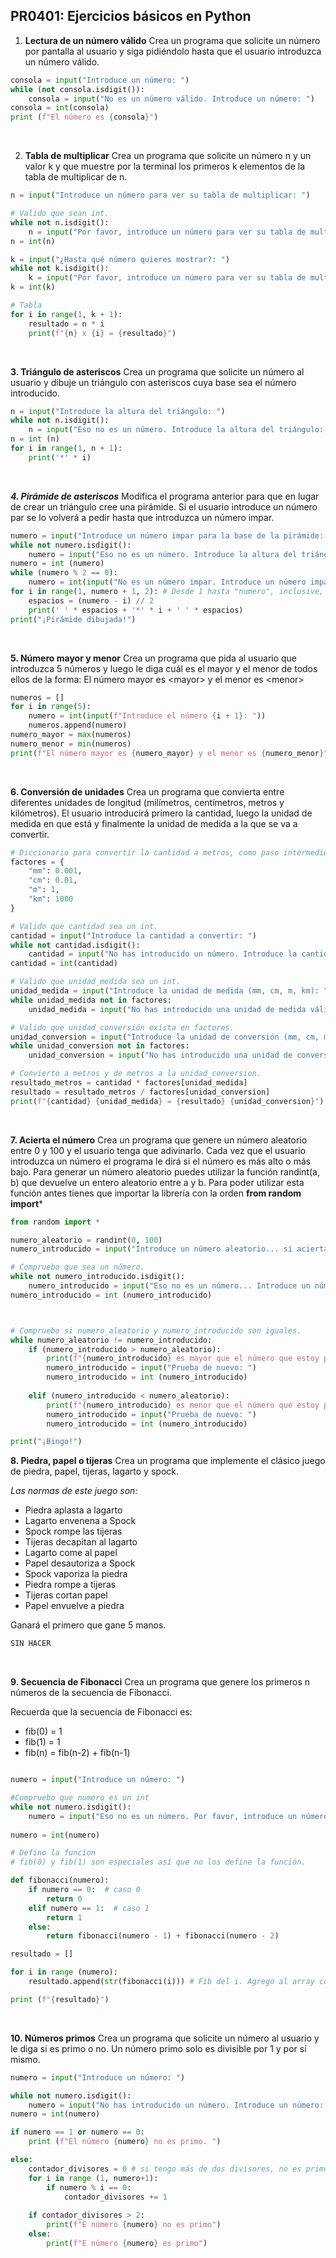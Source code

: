 ## PR0401: Ejercicios básicos en Python

1. **Lectura de un número válido**
Crea un programa que solicite un número por pantalla al usuario y siga pidiéndolo hasta que el usuario introduzca un número válido.

```python
consola = input("Introduce un número: ")
while (not consola.isdigit()):
    consola = input("No es un número válido. Introduce un número: ")
consola = int(consola)
print (f"El número es {consola}")
```
<br>

2. **Tabla de multiplicar**
Crea un programa que solicite un número n y un valor k y que muestre por la terminal los primeros k elementos de la tabla de multiplicar de n.

```python
n = input("Introduce un número para ver su tabla de multiplicar: ")

# Valido que sean int.
while not n.isdigit():
    n = input("Por favor, introduce un número para ver su tabla de multiplicar: ")
n = int(n)

k = input("¿Hasta qué número quieres mostrar?: ")
while not k.isdigit():
    k = input("Por favor, introduce un número para ver su tabla de multiplicar: ")
k = int(k)

# Tabla
for i in range(1, k + 1):
    resultado = n * i
    print(f"{n} x {i} = {resultado}")
```  
<br>

**3. Triángulo de asteriscos**
Crea un programa que solicite un número al usuario y dibuje un triángulo con asteriscos cuya base sea el número introducido.

```python
n = input("Introduce la altura del triángulo: ")
while not n.isdigit():
    n = input("Eso no es un número. Introduce la altura del triángulo: ")
n = int (n)
for i in range(1, n + 1):
    print('*' * i)

```
<br>

***4. Pirámide de asteriscos***
Modifica el programa anterior para que en lugar de crear un triángulo cree una pirámide. 
Si el usuario introduce un número par se lo volverá a pedir hasta que introduzca un número impar.

```python
numero = input("Introduce un número impar para la base de la pirámide: ")
while not numero.isdigit():
    numero = input("Eso no es un número. Introduce la altura del triángulo: ")
numero = int (numero)
while (numero % 2 == 0):
    numero = int(input("No es un número impar. Introduce un número impar para la base de la pirámide: "))
for i in range(1, numero + 1, 2): # Desde 1 hasta "numero", inclusive, de 2 en 2
    espacios = (numero - i) // 2
    print(' ' * espacios + '*' * i + ' ' * espacios)
print("¡Pirámide dibujada!")

```
<br>

**5. Número mayor y menor**
Crea un programa que pida al usuario que introduzca 5 números y luego le diga cuál 
es el mayor y el menor de todos ellos de la forma: El número mayor es \<mayor> y el menor es \<menor>

```python
numeros = []
for i in range(5):
    numero = int(input(f"Introduce el número {i + 1}: "))
    numeros.append(numero)
numero_mayor = max(numeros)
numero_menor = min(numeros)
print(f"El número mayor es {numero_mayor} y el menor es {numero_menor}")

```
<br>

**6. Conversión de unidades**
Crea un programa que convierta entre diferentes unidades de longitud (milímetros, centímetros, metros y kilómetros). 
El usuario introducirá primero la cantidad, luego la unidad de medida en que está y 
finalmente la unidad de medida a la que se va a convertir.

```python
# Diccionario para convertir la cantidad a metros, como paso intermedio.
factores = {
    "mm": 0.001,
    "cm": 0.01,
    "m": 1,
    "km": 1000
}

# Valido que cantidad sea un int.
cantidad = input("Introduce la cantidad a convertir: ")
while not cantidad.isdigit():
    cantidad = input("No has introducido un número. Introduce la cantidad a convertir: ")
cantidad = int(cantidad)

# Valido que unidad_medida sea un int.
unidad_medida = input("Introduce la unidad de medida (mm, cm, m, km): ")
while unidad_medida not in factores:
    unidad_medida = input("No has introducido una unidad de medida válida. Introduce la unidad de medida (mm, cm, m, km): ")

# Valido que unidad_conversión exista en factores.
unidad_conversion = input("Introduce la unidad de conversión (mm, cm, m, km): ")
while unidad_conversion not in factores:
    unidad_conversion = input("No has introducido una unidad de conversión válida. Introduce la unidad de conversión (mm, cm, m, km): ")

# Convierto a metros y de metros a la unidad_conversion.
resultado_metros = cantidad * factores[unidad_medida]
resultado = resultado_metros / factores[unidad_conversion]
print(f"{cantidad} {unidad_medida} = {resultado} {unidad_conversion}")
```
<br>

**7. Acierta el número**
Crea un programa que genere un número aleatorio entre 0 y 100 y el usuario tenga que adivinarlo. 
Cada vez que el usuario introduzca un número el programa le dirá si el número es más alto o más bajo.
Para generar un número aleatorio puedes utilizar la función randint(a, b) que devuelve un entero aleatorio entre a y b. 
Para poder utilizar esta función antes tienes que importar la librería con la orden ****from random import*****

```python
from random import *

numero_aleatorio = randint(0, 100)
numero_introducido = input("Introduce un número aleatorio... si aciertas, ¡premio! ")

# Compruebo que sea un número.
while not numero_introducido.isdigit():
    numero_introducido = input("Eso no es un número... Introduce un número: ")
numero_introducido = int (numero_introducido)



# Compruebo si numero_aleatorio y numero_introducido son iguales.
while numero_aleatorio != numero_introducido:
    if (numero_introducido > numero_aleatorio):
        print(f"{numero_introducido} es mayor que el número que estoy pensando... " )
        numero_introducido = input("Prueba de nuevo: ")
        numero_introducido = int (numero_introducido)
        
    elif (numero_introducido < numero_aleatorio):
        print(f"{numero_introducido} es menor que el número que estoy pensando... " )
        numero_introducido = input("Prueba de nuevo: ")
        numero_introducido = int (numero_introducido)

print("¡Bingo!")
```

**8. Piedra, papel o tijeras**
Crea un programa que implemente el clásico juego de piedra, papel, tijeras, lagarto y spock.

*Las normas de este juego son:*
- Piedra aplasta a lagarto
- Lagarto envenena a Spock
- Spock rompe las tijeras
- Tijeras decapitan al lagarto
- Lagarto come al papel
- Papel desautoriza a Spock
- Spock vaporiza la piedra
- Piedra rompe a tijeras
- Tijeras cortan papel
- Papel envuelve a piedra

Ganará el primero que gane 5 manos.

```python
SIN HACER
```
<br>

**9. Secuencia de Fibonacci**
Crea un programa que genere los primeros n números de la secuencia de Fibonacci. 

Recuerda que la secuencia de Fibonacci es:
- fib(0) = 1
- fib(1) = 1
- fib(n) = fib(n-2) + fib(n-1)

```python

numero = input("Introduce un número: ")

#Compruebo que numero es un int
while not numero.isdigit():
    numero = input("Eso no es un número. Por favor, introduce un número: ")
    
numero = int(numero)

# Defino la funcion 
# fib(0) y fib(1) son especiales así que no los define la función.

def fibonacci(numero):
    if numero == 0:  # caso 0
        return 0
    elif numero == 1:  # caso 1
        return 1
    else:
        return fibonacci(numero - 1) + fibonacci(numero - 2)

resultado = []

for i in range (numero):
    resultado.append(str(fibonacci(i))) # Fib del i. Agrego al array con append.

print (f"{resultado}")

```
<br>

**10. Números primos**
Crea un programa que solicite un número al usuario y le diga si es primo o no. 
Un número primo solo es divisible por 1 y por sí mismo.

```python
numero = input("Introduce un número: ")

while not numero.isdigit():
    numero = input("No has introducido un número. Introduce un número: ")
numero = int(numero)

if numero == 1 or numero == 0:
    print (f"El número {numero} no es primo. ")

else:
    contador_divisores = 0 # si tengo más de dos divisores, no es primo.
    for i in range (1, numero+1):
        if numero % i == 0:
            contador_divisores += 1
            
    if contador_divisores > 2:
        print(f"E número {numero} no es primo")
    else:
        print(f"E número {numero} es primo")
            
```
<br>

